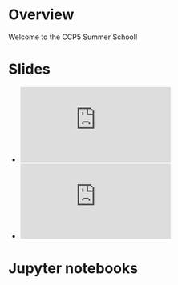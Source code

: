 # Overview

Welcome to the CCP5 Summer School!

# Slides
- ![Statistical Mechanics 1](https://mjksill.github.io/CCP5SummerSchool/slides/statmech1_notes.html)
- ![Statistical Mechanics 2](https://mjksill.github.io/CCP5SummerSchool/slides/statmech2_notes.html)

# Jupyter notebooks

